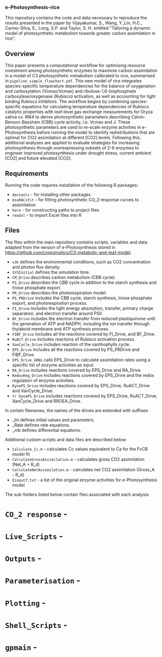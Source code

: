 ### e-Photosynthesis-rice
This repository contains the code and data necessary to reproduce the results presented in the paper by Vijayakumar, S., Wang, Y.,Lin, H.C., Carmo-Silva, E., Long, S.P. and Taylor, S. H. entitled "Tailoring a dynamic model of photosynthetic metabolism towards greater carbon assimilation in rice".

## Overview
This paper presents a computational workflow for optimising resource investment among photosynthetic enzymes to maximise carbon assimilation in a model of C3 photosynthetic metabolism calibrated to rice, summarised in `pipeline_simple_flowchart.pdf`.
This new model of rice integrates species-specific temperature dependencies for the balance of oxygenation and carboxylation (Vomax/Vcmax) and ribulose-1,6-bisphosphate carboxylase/oxygenase (Rubisco) activation, as well as accounting for tight binding Rubisco inhibitors.
The workflow begins by combining species-specific equations for calculating temperature dependencies of Rubisco catalytic properties with leaf-level gas exchange measurements for Oryza sativa cv. IR64 to derive photosynthetic parameters describing Calvin-Benson-Bassham (CBB) cycle activity, i.e. Vcmax and J. 
These photosynthetic parameters are used to re-scale enzyme activities in e-Photosynthesis before running the model to identify redistributions that are optimal for CO2 assimilation at different [CO2] levels. Following this, additional analyses are applied to evaluate strategies for increasing photosynthesis through overexpressing subsets of 2-6 enzymes to engineer improved photosynthesis under drought stress, current ambient [CO2] and future elevated [CO2].

## Requirements
Running the code requires installation of the following R packages:
- `devtools` - for installing other packages
- `msuRACiFit` - for fitting photosynthetic CO_2 response curves to assimilation 
- `here` - for constructing paths to project files
- `readxl` - to import Excel files into R

## Files
The files within the main repository contains scripts, variables and data adapted from the version of e-Photosynthesis stored in https://github.com/cropsinsilico/C3-metabolic-and-leaf-model.
- `cdn` defines the environmental conditions, such as CO2 concentration and photon flux density.
- `SYSInitial` defines the simulation time.
- `CM_Drive` describes carbon metabolism (CBB cycle).
- `PS_Drive` describes the CBB cycle in addition to the starch synthesis and triose phosphate export. 
- `PR_Drive` describes the photorespiration model. 
- `PS_PRDrive` includes the CBB cycle, starch synthesis, triose phosphate export, and photorespiration process. 
- `FI_Drive` includes the light energy absorption, transfer, primary charge separation, and electron transfer around PSII. 
- `BF_Drive` includes the electron transfer from reduced plastiquinone until the generation of ATP and NADPH, including the ion transfer through thylakoid membrane and ATP synthesis process. 
- `FIBF_Drive` includes all the reactions covered by FI_Drive, and BF_Drive. 
- `RuACT_Drive` includes reactions of Rubisco activation process. 
- `XanCycle_Drive` includes reaction of the xanthophylls cycle. 
- `EPS_Drive` includes all the reactions covered by PS_PRDrive and FIBF_Drive.
- `EPS_Drive_GRNs` calls EPS_Drive to calculate assimilation rates using a specific list of enzyme activities as input.
- `RA_Drive` includes reactions covered by EPS_Drive and RA_Drive. 
- `RedoxReg_Drive` includes reactions covered by EPS_Drive and the redox regulation of enzyme activities. 
- `DynaPS_Drive` includes reactions covered by EPS_Drive, RuACT_Drive and XanCycle_Drive.
- `tr DynaPS_Drive` includes reactions covered by EPS_Drive, RuACT_Drive, XanCycle_Drive and RROEA_Drive.

In certain filenames, the names of the drives are extended with suffixes:
- _Ini defines initial values and parameters.
- _Rate defines rate equations.
- _mb defines differential equations.

Additional custom scripts and data files are described below:
- `Calculate_Cc.m` - calculates Cc values equivalent to Ca for the FvCB model fit
- `CalculateGrossAssimilation.m` - calculates gross CO2 assimilation (Net_A + R_d)
- `CalculateNetAssimilation.m` - calculates net CO2 assimilation (Gross_A - R_d)
- `Einput7.txt` - a list of the original enzyme activities for e-Photosynthesis model

The sub-folders listed below contain files associated with each analysis:
# `CO_2 response` - 
# `Live_Scripts` - 
# `Outputs` - 
# `Parameterisation` - 
# `Plotting` - 
# `Shell_Scripts` -
# `gpmain` - 
